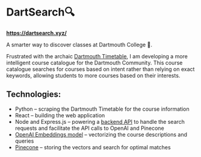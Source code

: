# DartSearch🔍

**https://dartsearch.xyz/**

A smarter way to discover classes at Dartmouth College 🌲.

Frustrated with the archaic [Dartmouth Timetable](https://oracle-www.dartmouth.edu/dart/groucho/timetable.main), I am developing a more intelligent course catalogue for the Dartmouth Community. This course catalogue searches for courses based on intent rather than relying on exact keywords, allowing students to more courses based on their interests.

## Technologies:

- Python – scraping the Dartmouth Timetable for the course information
- React – building the web application
- Node and Express.js – powering a [backend API](https://github.com/jasonchen2023/ai-course-search-API) to handle the search requests and facilitate the API calls to OpenAI and Pinecone
- [OpenAI Embeddings model](https://platform.openai.com/docs/guides/embeddings/what-are-embeddings) –  vectorizing the course descriptions and queries
- [Pinecone](https://www.pinecone.io/) – storing the vectors and search for optimal matches
